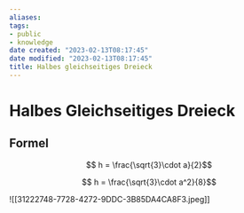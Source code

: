 ```yaml
---
aliases: 
tags: 
- public
- knowledge
date created: "2023-02-13T08:17:45"
date modified: "2023-02-13T08:17:45"
title: Halbes gleichseitiges Dreieck
---
```


# Halbes Gleichseitiges Dreieck

## Formel

$$ h = \frac{\sqrt{3}\cdot a}{2}$$

$$ h = \frac{\sqrt{3}\cdot a^2}{8}$$

![[31222748-7728-4272-9DDC-3B85DA4CA8F3.jpeg]]